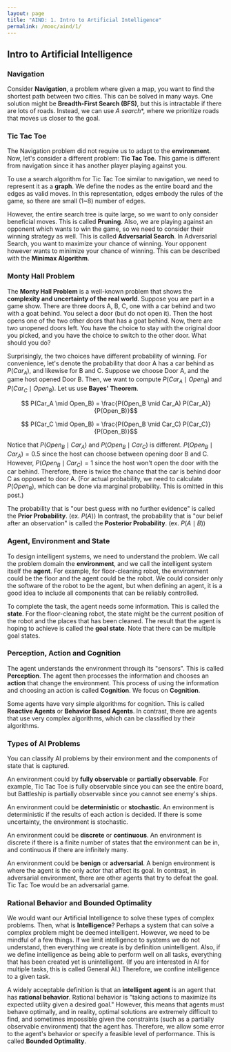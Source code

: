 ```yaml
---
layout: page
title: "AIND: 1. Intro to Artificial Intelligence"
permalink: /mooc/aind/1/
---
```


## Intro to Artificial Intelligence

### Navigation

Consider **Navigation**, a problem where given a map, you want to find the shortest path between two cities. This can be solved in many ways. One solution might be **Breadth-First Search (BFS)**, but this is intractable if there are lots of roads. Instead, we can use **A* search**, where we prioritize roads that moves us closer to the goal.

### Tic Tac Toe

The Navigation problem did not require us to adapt to the **environment**. Now, let's consider a different problem: **Tic Tac Toe**. This game is different from navigation since it has another player playing against you.

To use a search algorithm for Tic Tac Toe similar to navigation, we need to represent it as a **graph**. We define the nodes as the entire board and the edges as valid moves. In this representation, edges embody the rules of the game, so there are small (1~8) number of edges.

However, the entire search tree is quite large, so we want to only consider beneficial moves. This is called **Pruning**. Also, we are playing against an opponent which wants to win the game, so we need to consider their winning strategy as well. This is called **Adversarial Search**. In Adversarial Search, you want to maximize your chance of winning. Your opponent however wants to minimize your chance of winning. This can be described with the **Minimax Algorithm**. 

### Monty Hall Problem

The **Monty Hall Problem** is a well-known problem that shows the **complexity and uncertainty of the real world**. Suppose you are part in a game show. There are three doors A, B, C, one with a car behind and two with a goat behind. You select a door (but do not open it). Then the host opens one of the two other doors that has a goat behind. Now, there are two unopened doors left. You have the choice to stay with the original door you picked, and you have the choice to switch to the other door. What should you do?

Surprisingly, the two choices have different probability of winning. For convenience, let's denote the probability that door A has a car behind as $P(Car_A)$, and likewise for B and C. Suppose we choose Door A, and the game host opened Door B. Then, we want to compute $P(Car_A \mid Open_B)$ and $P(Car_C \mid Open_B)$. Let us use **Bayes' Theorem**.

$$ P(Car_A \mid Open_B) = \frac{P(Open_B \mid Car_A) P(Car_A)}{P(Open_B)}$$

$$ P(Car_C \mid Open_B) = \frac{P(Open_B \mid Car_C) P(Car_C)}{P(Open_B)}$$

Notice that $P(Open_B \mid Car_A)$ and $P(Open_B \mid Car_C)$ is different. $P(Open_B \mid Car_A) = 0.5$ since the host can choose between opening door B and C. However, $P(Open_B \mid Car_C) = 1$ since the host won't open the door with the car behind. Therefore, there is twice the chance that the car is behind door C as opposed to door A. (For actual probability, we need to calculate $P(Open_B)$, which can be done via marginal probability. This is omitted in this post.)

The probability that is "our best guess with no further evidence" is called the **Prior Probability**. (ex. $P(A)$) In contrast, the probability that is "our belief after an observation" is called the **Posterior Probability**. (ex. $P(A \mid B)$)

### Agent, Environment and State

To design intelligent systems, we need to understand the problem. We call the problem domain the **environment**, and we call the intelligent system itself the **agent**. For example, for floor-cleaning robot, the environment could be the floor and the agent could be the robot. We could consider only the software of the robot to be the agent, but when defining an agent, it is a good idea to include all components that can be reliably controlled.

To complete the task, the agent needs some information. This is called the **state**. For the floor-cleaning robot, the state might be the current position of the robot and the places that has been cleaned. The result that the agent is hoping to achieve is called the **goal state**. Note that there can be multiple goal states.

### Perception, Action and Cognition

The agent understands the environment through its "sensors". This is called **Perception**. The agent then processes the information and chooses an **action** that change the environment. This process of using the information and choosing an action is called **Cognition**. We focus on **Cognition**.

Some agents have very simple algorithms for cognition. This is called **Reactive Agents** or **Behavior Based Agents**.  In contrast, there are agents that use very complex algorithms, which can be classified by their algorithms.

### Types of AI Problems

You can classify AI problems by their environment and the components of state that is captured.

An environment could by **fully observable** or **partially observable**. For example, Tic Tac Toe is fully observable since you can see the entire board, but Battleship is partially observable since you cannot see enemy's ships.

An environment could be **deterministic** or **stochastic**. An environment is deterministic if the results of each action is decided. If there is some uncertainty, the environment is stochastic.

An environment could be **discrete** or **continuous**. An environment is discrete if there is a finite number of states that the environment can be in, and continuous if there are infinitely many.

An environment could be **benign** or **adversarial**. A benign environment is where the agent is the only actor that affect its goal. In contrast, in adversarial environment, there are other agents that try to defeat the goal. Tic Tac Toe would be an adversarial game.

### Rational Behavior and Bounded Optimality

We would want our Artificial Intelligence to solve these types of complex problems. Then, what is **Intelligence**? Perhaps a system that can solve a complex problem might be deemed intelligent. However, we need to be mindful of a few things. If we limit intelligence to systems we do not understand, then everything we create is by definition unintelligent. Also, if we define intelligence as being able to perform well on all tasks, everything that has been created yet is unintelligent. (If you are interested in AI for multiple tasks, this is called General AI.) Therefore, we confine intelligence to a given task.

A widely acceptable definition is that an **intelligent agent** is an agent that has **rational behavior**. Rational behavior is "taking actions to maximize its expected utility given a desired goal." However, this means that agents must behave optimally, and in reality, optimal solutions are extremely difficult to find, and sometimes impossible given the constraints (such as a partially observable environment) that the agent has. Therefore, we allow some error to the agent's behavior or specify a feasible level of performance. This is called **Bounded Optimality**.

